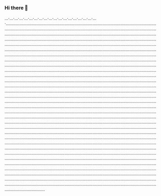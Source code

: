 ### Hi there 👋

…·…·…·…·…·…·…·…·…·…·…·…·…·…·…·…·…·…·…·................................................................................................................................................................................................................................................................................................................................................................................................................................................................................................................................................................................................................................................................................................................................................................................................................................................................................................................................................................................................................................................................................................................................................................................................................................................................................................................................................................................................................................................................................................................................................................................................................................................................................................................................................................................................................................................................................................................................................................................................................................................................................................................................................................................................................................................................................................................................................................................................................................................................................................................................................................................................................................................................................................................................................................................................................................................................................................................................................................................................................................................................................................................................................................................................................................................................................................................................................................................................................................................................................................................................................................................................................................................................................................................................................................................................................................................................................................................................................................................................................................................................................................................................................................